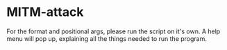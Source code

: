 ﻿# MITM-attack
For the format and positional args, please run the script on it's own. A help menu will pop up, explaining all the things needed to run the program.




